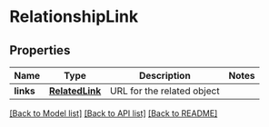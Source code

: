 # RelationshipLink

## Properties
Name | Type | Description | Notes
------------ | ------------- | ------------- | -------------
**links** | [**RelatedLink**](RelatedLink.md) | URL for the related object | 

[[Back to Model list]](../README.md#documentation-for-models) [[Back to API list]](../README.md#documentation-for-api-endpoints) [[Back to README]](../README.md)


